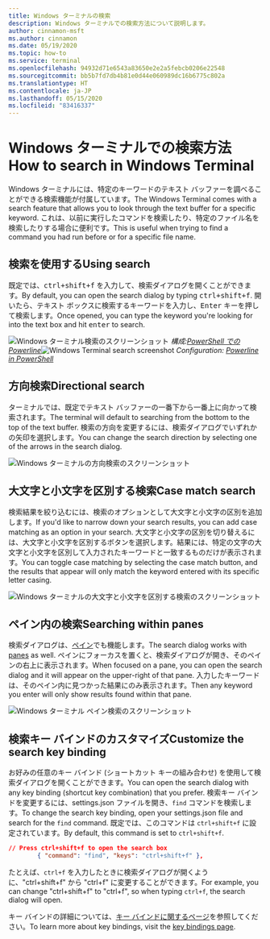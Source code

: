 ```yaml
---
title: Windows ターミナルの検索
description: Windows ターミナルでの検索方法について説明します。
author: cinnamon-msft
ms.author: cinnamon
ms.date: 05/19/2020
ms.topic: how-to
ms.service: terminal
ms.openlocfilehash: 94932d71e6543a83650e2e2a5febcb0206e22548
ms.sourcegitcommit: bb5b7fd7db4b81e0d44e060989dc16b6775c802a
ms.translationtype: HT
ms.contentlocale: ja-JP
ms.lasthandoff: 05/15/2020
ms.locfileid: "83416337"
---
```

# <a name="how-to-search-in-windows-terminal"></a><span data-ttu-id="bb954-103">Windows ターミナルでの検索方法</span><span class="sxs-lookup"><span data-stu-id="bb954-103">How to search in Windows Terminal</span></span>

<span data-ttu-id="bb954-104">Windows ターミナルには、特定のキーワードのテキスト バッファーを調べることができる検索機能が付属しています。</span><span class="sxs-lookup"><span data-stu-id="bb954-104">The Windows Terminal comes with a search feature that allows you to look through the text buffer for a specific keyword.</span></span> <span data-ttu-id="bb954-105">これは、以前に実行したコマンドを検索したり、特定のファイル名を検索したりする場合に便利です。</span><span class="sxs-lookup"><span data-stu-id="bb954-105">This is useful when trying to find a command you had run before or for a specific file name.</span></span>

## <a name="using-search"></a><span data-ttu-id="bb954-106">検索を使用する</span><span class="sxs-lookup"><span data-stu-id="bb954-106">Using search</span></span>

<span data-ttu-id="bb954-107">既定では、<kbd>ctrl+shift+f</kbd> を入力して、検索ダイアログを開くことができます。</span><span class="sxs-lookup"><span data-stu-id="bb954-107">By default, you can open the search dialog by typing <kbd>ctrl+shift+f</kbd>.</span></span> <span data-ttu-id="bb954-108">開いたら、テキスト ボックスに検索するキーワードを入力し、<kbd>Enter</kbd> キーを押して検索します。</span><span class="sxs-lookup"><span data-stu-id="bb954-108">Once opened, you can type the keyword you're looking for into the text box and hit <kbd>enter</kbd> to search.</span></span>

<span data-ttu-id="bb954-109">![Windows ターミナル検索のスクリーンショット](./images/search.png)
_構成:[PowerShell での Powerline](./custom-terminal-gallery/powerline-in-powershell.md)_</span><span class="sxs-lookup"><span data-stu-id="bb954-109">![Windows Terminal search screenshot](./images/search.png)
_Configuration: [Powerline in PowerShell](./custom-terminal-gallery/powerline-in-powershell.md)_</span></span>

## <a name="directional-search"></a><span data-ttu-id="bb954-110">方向検索</span><span class="sxs-lookup"><span data-stu-id="bb954-110">Directional search</span></span>

<span data-ttu-id="bb954-111">ターミナルでは、既定でテキスト バッファーの一番下から一番上に向かって検索されます。</span><span class="sxs-lookup"><span data-stu-id="bb954-111">The terminal will default to searching from the bottom to the top of the text buffer.</span></span> <span data-ttu-id="bb954-112">検索の方向を変更するには、検索ダイアログでいずれかの矢印を選択します。</span><span class="sxs-lookup"><span data-stu-id="bb954-112">You can change the search direction by selecting one of the arrows in the search dialog.</span></span>

![Windows ターミナルの方向検索のスクリーンショット](./images/search-direction.gif)

## <a name="case-match-search"></a><span data-ttu-id="bb954-114">大文字と小文字を区別する検索</span><span class="sxs-lookup"><span data-stu-id="bb954-114">Case match search</span></span>

<span data-ttu-id="bb954-115">検索結果を絞り込むには、検索のオプションとして大文字と小文字の区別を追加します。</span><span class="sxs-lookup"><span data-stu-id="bb954-115">If you'd like to narrow down your search results, you can add case matching as an option in your search.</span></span> <span data-ttu-id="bb954-116">大文字と小文字の区別を切り替えるには、大文字と小文字を区別するボタンを選択します。結果には、特定の文字の大文字と小文字を区別して入力されたキーワードと一致するものだけが表示されます。</span><span class="sxs-lookup"><span data-stu-id="bb954-116">You can toggle case matching by selecting the case match button, and the results that appear will only match the keyword entered with its specific letter casing.</span></span>

![Windows ターミナルの大文字と小文字を区別する検索のスクリーンショット](./images/search-case-match.gif)

## <a name="searching-within-panes"></a><span data-ttu-id="bb954-118">ペイン内の検索</span><span class="sxs-lookup"><span data-stu-id="bb954-118">Searching within panes</span></span>

<span data-ttu-id="bb954-119">検索ダイアログは、[ペイン](./panes.md)でも機能します。</span><span class="sxs-lookup"><span data-stu-id="bb954-119">The search dialog works with [panes](./panes.md) as well.</span></span> <span data-ttu-id="bb954-120">ペインにフォーカスを置くと、検索ダイアログが開き、そのペインの右上に表示されます。</span><span class="sxs-lookup"><span data-stu-id="bb954-120">When focused on a pane, you can open the search dialog and it will appear on the upper-right of that pane.</span></span> <span data-ttu-id="bb954-121">入力したキーワードは、そのペイン内に見つかった結果にのみ表示されます。</span><span class="sxs-lookup"><span data-stu-id="bb954-121">Then any keyword you enter will only show results found within that pane.</span></span>

![Windows ターミナル ペイン検索のスクリーンショット](./images/search-panes.gif)

## <a name="customize-the-search-key-binding"></a><span data-ttu-id="bb954-123">検索キー バインドのカスタマイズ</span><span class="sxs-lookup"><span data-stu-id="bb954-123">Customize the search key binding</span></span>

<span data-ttu-id="bb954-124">お好みの任意のキー バインド (ショートカット キーの組み合わせ) を使用して検索ダイアログを開くことができます。</span><span class="sxs-lookup"><span data-stu-id="bb954-124">You can open the search dialog with any key binding (shortcut key combination) that you prefer.</span></span> <span data-ttu-id="bb954-125">検索キー バインドを変更するには、settings.json ファイルを開き、`find` コマンドを検索します。</span><span class="sxs-lookup"><span data-stu-id="bb954-125">To change the search key binding, open your settings.json file and search for the `find` command.</span></span> <span data-ttu-id="bb954-126">既定では、このコマンドは `ctrl+shift+f` に設定されています。</span><span class="sxs-lookup"><span data-stu-id="bb954-126">By default, this command is set to `ctrl+shift+f`.</span></span>

```json
// Press ctrl+shift+f to open the search box
        { "command": "find", "keys": "ctrl+shift+f" },
```

<span data-ttu-id="bb954-127">たとえば、`ctrl+f` を入力したときに検索ダイアログが開くように、"ctrl+shift+f" から "ctrl+f" に変更することができます。</span><span class="sxs-lookup"><span data-stu-id="bb954-127">For example, you can change "ctrl+shift+f" to "ctrl+f", so when typing `ctrl+f`, the search dialog will open.</span></span>

<span data-ttu-id="bb954-128">キー バインドの詳細については、[キー バインドに関するページ](./customize-settings/key-bindings.md)を参照してください。</span><span class="sxs-lookup"><span data-stu-id="bb954-128">To learn more about key bindings, visit the [key bindings page](./customize-settings/key-bindings.md).</span></span>
